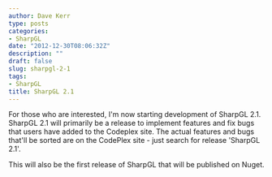 ```yaml
---
author: Dave Kerr
type: posts
categories:
- SharpGL
date: "2012-12-30T08:06:32Z"
description: ""
draft: false
slug: sharpgl-2-1
tags:
- SharpGL
title: SharpGL 2.1
---
```



For those who are interested, I'm now starting development of SharpGL 2.1. SharpGL 2.1 will primarily be a release to implement features and fix bugs that users have added to the Codeplex site. The actual features and bugs that'll be sorted are on the CodePlex site - just search for release 'SharpGL 2.1'.

This will also be the first release of SharpGL that will be published on Nuget.

